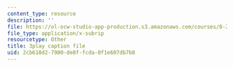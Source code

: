 ```yaml
---
content_type: resource
description: ''
file: https://ol-ocw-studio-app-production.s3.amazonaws.com/courses/8-286-the-early-universe-fall-2013/2cb610d27900de8ffcda0f1e607db7b8_U_Ot1PTuUv4.srt
file_type: application/x-subrip
resourcetype: Other
title: 3play caption file
uid: 2cb610d2-7900-de8f-fcda-0f1e607db7b8
---
```

